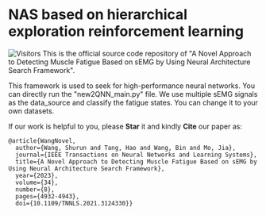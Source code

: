 # NAS based on hierarchical exploration reinforcement learning 
![Visitors](https://api.visitorbadge.io/api/visitors?path=https://github.com/Shurun-Wang/NAS&label=visitors&countColor=%232ccce4&style=plastic)  This is the official source code repository of "A Novel Approach to Detecting Muscle Fatigue Based on sEMG by Using Neural Architecture Search Framework".

This framework is used to seek for high-performance neural networks. You can directly run the "new2QNN_main.py" file. We use multiple sEMG signals as the data_source and classify the fatigue states. You can change it to your own datasets.

If our work is helpful to you, please **Star** it and kindly **Cite** our paper as:  

    @article{WangNovel,
      author={Wang, Shurun and Tang, Hao and Wang, Bin and Mo, Jia},
      journal={IEEE Transactions on Neural Networks and Learning Systems}, 
      title={A Novel Approach to Detecting Muscle Fatigue Based on sEMG by Using Neural Architecture Search Framework}, 
      year={2023},
      volume={34},
      number={8},
      pages={4932-4943},
      doi={10.1109/TNNLS.2021.3124330}}


